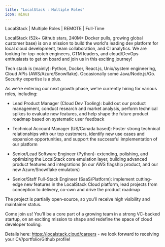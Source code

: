 ```yaml
---
title: "LocalStack : Multiple Roles"
icon: minus
---
```

LocalStack | Multiple Roles | REMOTE | Full-Time

LocalStack (52k+ Github stars, 240M+ Docker pulls, growing global customer base) is on a mission to build the world&#x27;s leading dev platform for local cloud development, team collaboration, and CI analytics. We are looking for top-notch engineers, GTM leaders, and cloud&#x2F;DevOps enthusiasts to get on board and join us in this exciting journey!

Tech stack is (mainly): Python, Docker, React.js, Unix&#x2F;system engineering, Cloud APIs (AWS&#x2F;Azure&#x2F;Snowflake). Occasionally some Java&#x2F;Node.js&#x2F;Go. Security expertise is a plus.

As we&#x27;re entering our next growth phase, we&#x27;re currently hiring for various roles, including:

* Lead Product Manager (Cloud Dev Tooling): build out our product management, conduct research and market analysis, perform technical spikes to evaluate new features, and help shape the future product roadmap based on systematic user feedback

* Technical Account Manager (US&#x2F;Canada based): Foster strong technical relationships with our top customers, identify new use cases and expansion opportunities, and support the successful implementation of our platform

* Senior&#x2F;Lead Software Engineer (Python): extending, polishing, and optimizing the LocalStack core emulation layer, building advanced product features and integrations (in our AWS flagship product, and our new Azure&#x2F;Snowflake emulators)

* Senior&#x2F;Staff Full-Stack Engineer (SaaS&#x2F;Platform): implement cutting-edge new features in the LocalStack Cloud platform, lead projects from conception to delivery, co-own and drive the product roadmap

The project is partially open-source, so you&#x27;ll receive high visibility and maintainer status.

Come join us! You&#x27;ll be a core part of a growing team in a strong VC-backed startup, on an exciting mission to shape and redefine the space of cloud developer tooling.

Details here: <a href="https:&#x2F;&#x2F;localstack.cloud&#x2F;careers" rel="nofollow">https:&#x2F;&#x2F;localstack.cloud&#x2F;careers</a> - we look forward to receiving your CV&#x2F;portfolio&#x2F;Github profile!
